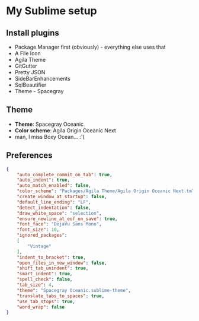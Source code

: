 # My Sublime setup

## Install plugins

* Package Manager first (obviously) - everything else uses that
* A File Icon
* Agila Theme
* GitGutter
* Pretty JSON
* SideBarEnhancements
* SqlBeautifier
* Theme - Spacegray

## Theme
* **Theme**: Spacegray Oceanic
* **Color scheme**: Agila Origin Oceanic Next
* man, I miss Boxy Ocean... :'(

## Preferences
```JSON
{
    "auto_complete_commit_on_tab": true,
    "auto_indent": true,
    "auto_match_enabled": false,
    "color_scheme": "Packages/Agila Theme/Agila Origin Oceanic Next.tmTheme",
    "create_window_at_startup": false,
    "default_line_ending": "LF",
    "detect_indentation": false,
    "draw_white_space": "selection",
    "ensure_newline_at_eof_on_save": true,
    "font_face": "DejaVu Sans Mono",
    "font_size": 10,
    "ignored_packages":
    [
        "Vintage"
    ],
    "indent_to_bracket": true,
    "open_files_in_new_window": false,
    "shift_tab_unindent": true,
    "smart_indent": true,
    "spell_check": false,
    "tab_size": 4,
    "theme": "Spacegray Oceanic.sublime-theme",
    "translate_tabs_to_spaces": true,
    "use_tab_stops": true,
    "word_wrap": false
}
```
